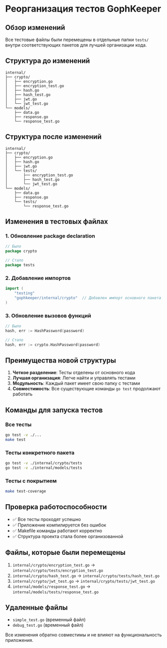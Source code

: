 # Реорганизация тестов GophKeeper

## Обзор изменений

Все тестовые файлы были перемещены в отдельные папки `tests/` внутри соответствующих пакетов для лучшей организации кода.

## Структура до изменений

```
internal/
├── crypto/
│   ├── encryption.go
│   ├── encryption_test.go
│   ├── hash.go
│   ├── hash_test.go
│   ├── jwt.go
│   └── jwt_test.go
└── models/
    ├── data.go
    ├── response.go
    └── response_test.go
```

## Структура после изменений

```
internal/
├── crypto/
│   ├── encryption.go
│   ├── hash.go
│   ├── jwt.go
│   └── tests/
│       ├── encryption_test.go
│       ├── hash_test.go
│       └── jwt_test.go
└── models/
    ├── data.go
    ├── response.go
    └── tests/
        └── response_test.go
```

## Изменения в тестовых файлах

### 1. Обновление package declaration
```go
// Было
package crypto

// Стало
package tests
```

### 2. Добавление импортов
```go
import (
    "testing"
    "gophkeeper/internal/crypto"  // Добавлен импорт основного пакета
)
```

### 3. Обновление вызовов функций
```go
// Было
hash, err := HashPassword(password)

// Стало
hash, err := crypto.HashPassword(password)
```

## Преимущества новой структуры

1. **Четкое разделение**: Тесты отделены от основного кода
2. **Лучшая организация**: Легче найти и управлять тестами
3. **Модульность**: Каждый пакет имеет свою папку с тестами
4. **Совместимость**: Все существующие команды `go test` продолжают работать

## Команды для запуска тестов

### Все тесты
```bash
go test -v ./...
make test
```

### Тесты конкретного пакета
```bash
go test -v ./internal/crypto/tests
go test -v ./internal/models/tests
```

### Тесты с покрытием
```bash
make test-coverage
```

## Проверка работоспособности

- ✅ Все тесты проходят успешно
- ✅ Приложение компилируется без ошибок
- ✅ Makefile команды работают корректно
- ✅ Структура проекта стала более организованной

## Файлы, которые были перемещены

1. `internal/crypto/encryption_test.go` → `internal/crypto/tests/encryption_test.go`
2. `internal/crypto/hash_test.go` → `internal/crypto/tests/hash_test.go`
3. `internal/crypto/jwt_test.go` → `internal/crypto/tests/jwt_test.go`
4. `internal/models/response_test.go` → `internal/models/tests/response_test.go`

## Удаленные файлы

- `simple_test.go` (временный файл)
- `debug_test.go` (временный файл)

Все изменения обратно совместимы и не влияют на функциональность приложения.
